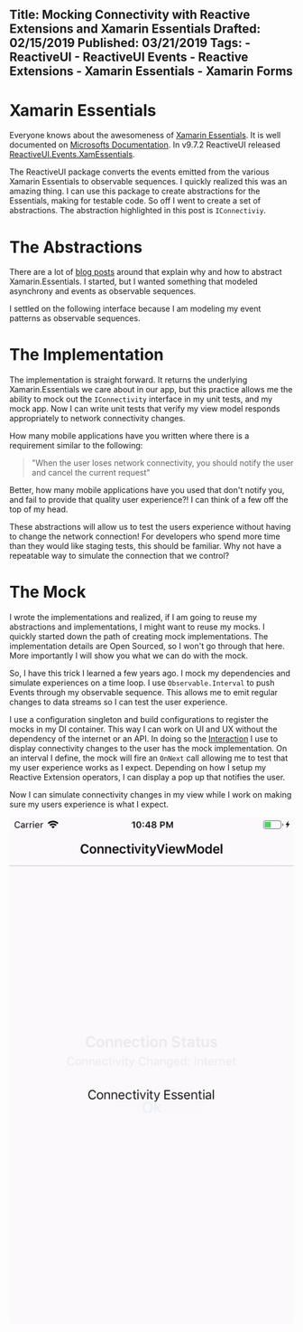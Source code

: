 Title: Mocking Connectivity with Reactive Extensions and Xamarin Essentials
Drafted: 02/15/2019
Published: 03/21/2019
Tags:
    - ReactiveUI
    - ReactiveUI Events
    - Reactive Extensions
    - Xamarin Essentials
    - Xamarin Forms
---

# Xamarin Essentials

Everyone knows about the awesomeness of [Xamarin Essentials](https://github.com/xamarin/Essentials).  It is well documented on [Microsofts Documentation](https://docs.microsoft.com/en-us/Xamarin/Essentials/).  In v9.7.2 ReactiveUI released [ReactiveUI.Events.XamEssentials](https://www.nuget.org/packages/ReactiveUI.Events.XamEssentials/).

The ReactiveUI package converts the events emitted from the various Xamarin Essentials to observable sequences.  I quickly realized this was an amazing thing.  I can use this package to create abstractions for the Essentials, making for testable code.  So off I went to create a set of abstractions.  The abstraction highlighted in this post is `IConnectiviy`.

# The Abstractions

There are a lot of [blog posts](https://ryandavis.io/interfaces-for-xamarin-essentials/) around that explain why and how to abstract Xamarin.Essentials.  I started, but I wanted something that modeled asynchrony and events as observable sequences.

I settled on the following interface because I am modeling my event patterns as observable sequences.
<script src="https://gist.github.com/RLittlesII/6967844d4f9339e439c05851a1f81d24.js"></script>

# The Implementation

The implementation is straight forward.  It returns the underlying Xamarin.Essentials we care about in our app, but this practice allows me the ability to mock out the `IConnectivity` interface in my unit tests, and my mock app.  Now I can write unit tests that verify my view model responds appropriately to network connectivity changes.

How many mobile applications have you written where there is a requirement similar to the following:

> "When the user loses network connectivity, you should notify the user and cancel the current request"

Better, how many mobile applications have you used that don't notify you, and fail to provide that quality user experience?!  I can think of a few off the top of my head.

These abstractions will allow us to test the users experience without having to change the network connection!  For developers who spend more time than they would like staging tests, this should be familiar.  Why not have a repeatable way to simulate the connection that we control?

# The Mock

I wrote the implementations and realized, if I am going to reuse my abstractions and implementations, I might want to reuse my mocks.  I quickly started down the path of creating mock implementations.  The implementation details are Open Sourced, so I won't go through that here.  More importantly I will show you what we can do with the mock.

So, I have this trick I learned a few years ago.  I mock my dependencies and simulate experiences on a time loop.  I use `Observable.Interval`  to push Events through my observable sequence.  This allows me to emit regular changes to data streams so I can test the user experience.

I use a configuration singleton and build configurations to register the mocks in my DI container.  This way I can work on UI and UX without the dependency of the internet or an API.  In doing so the [Interaction](https://reactiveui.net/docs/handbook/interactions) I use to display connectivity changes to the user has the mock implementation. On an interval I define, the mock will fire an `OnNext` call allowing me to test that my user experience works as I expect.  Depending on how I setup my Reactive Extension operators, I can display a pop up that notifies the user.

Now I can simulate connectivity changes in my view while I work on making sure my users experience is what I expect.

![Connectivity Dialog](https://raw.githubusercontent.com/RLittlesII/rodneylittlesii/main/src/images/connectivity.gif)